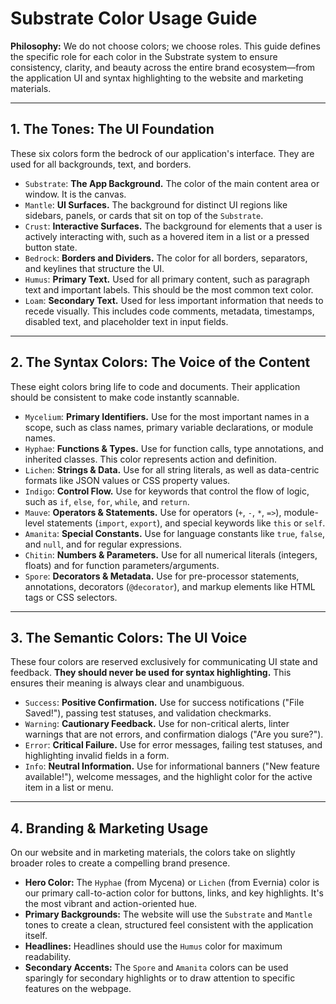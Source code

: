 # Substrate Color Usage Guide

**Philosophy:** We do not choose colors; we choose roles. This guide defines the specific role for each color in the Substrate system to ensure consistency, clarity, and beauty across the entire brand ecosystem—from the application UI and syntax highlighting to the website and marketing materials.

---

## 1. The Tones: The UI Foundation

These six colors form the bedrock of our application's interface. They are used for all backgrounds, text, and borders.

*   `Substrate`: **The App Background.** The color of the main content area or window. It is the canvas.
*   `Mantle`: **UI Surfaces.** The background for distinct UI regions like sidebars, panels, or cards that sit on top of the `Substrate`.
*   `Crust`: **Interactive Surfaces.** The background for elements that a user is actively interacting with, such as a hovered item in a list or a pressed button state.
*   `Bedrock`: **Borders and Dividers.** The color for all borders, separators, and keylines that structure the UI.
*   `Humus`: **Primary Text.** Used for all primary content, such as paragraph text and important labels. This should be the most common text color.
*   `Loam`: **Secondary Text.** Used for less important information that needs to recede visually. This includes code comments, metadata, timestamps, disabled text, and placeholder text in input fields.

---

## 2. The Syntax Colors: The Voice of the Content

These eight colors bring life to code and documents. Their application should be consistent to make code instantly scannable.

*   `Mycelium`: **Primary Identifiers.** Use for the most important names in a scope, such as class names, primary variable declarations, or module names.
*   `Hyphae`: **Functions & Types.** Use for function calls, type annotations, and inherited classes. This color represents action and definition.
*   `Lichen`: **Strings & Data.** Use for all string literals, as well as data-centric formats like JSON values or CSS property values.
*   `Indigo`: **Control Flow.** Use for keywords that control the flow of logic, such as `if`, `else`, `for`, `while`, and `return`.
*   `Mauve`: **Operators & Statements.** Use for operators (`+`, `-`, `*`, `=>`), module-level statements (`import`, `export`), and special keywords like `this` or `self`.
*   `Amanita`: **Special Constants.** Use for language constants like `true`, `false`, and `null`, and for regular expressions.
*   `Chitin`: **Numbers & Parameters.** Use for all numerical literals (integers, floats) and for function parameters/arguments.
*   `Spore`: **Decorators & Metadata.** Use for pre-processor statements, annotations, decorators (`@decorator`), and markup elements like HTML tags or CSS selectors.

---

## 3. The Semantic Colors: The UI Voice

These four colors are reserved exclusively for communicating UI state and feedback. **They should never be used for syntax highlighting.** This ensures their meaning is always clear and unambiguous.

*   `Success`: **Positive Confirmation.** Use for success notifications ("File Saved!"), passing test statuses, and validation checkmarks.
*   `Warning`: **Cautionary Feedback.** Use for non-critical alerts, linter warnings that are not errors, and confirmation dialogs ("Are you sure?").
*   `Error`: **Critical Failure.** Use for error messages, failing test statuses, and highlighting invalid fields in a form.
*   `Info`: **Neutral Information.** Use for informational banners ("New feature available!"), welcome messages, and the highlight color for the active item in a list or menu.

---

## 4. Branding & Marketing Usage

On our website and in marketing materials, the colors take on slightly broader roles to create a compelling brand presence.

*   **Hero Color:** The `Hyphae` (from Mycena) or `Lichen` (from Evernia) color is our primary call-to-action color for buttons, links, and key highlights. It's the most vibrant and action-oriented hue.
*   **Primary Backgrounds:** The website will use the `Substrate` and `Mantle` tones to create a clean, structured feel consistent with the application itself.
*   **Headlines:** Headlines should use the `Humus` color for maximum readability.
*   **Secondary Accents:** The `Spore` and `Amanita` colors can be used sparingly for secondary highlights or to draw attention to specific features on the webpage.
